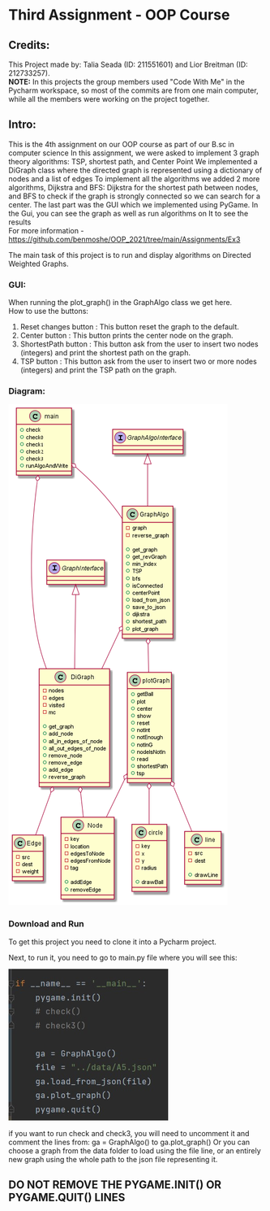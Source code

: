 # Third Assignment - OOP Course
## Credits:
This Project made by: Talia Seada (ID: 211551601) and Lior Breitman (ID: 212733257). <br>
__NOTE:__ In this projects the group members used "Code With Me" in the Pycharm workspace, so most of the commits are
from one main computer, while all the members were working on the project together.
## Intro:
This is the 4th assignment on our OOP course as part of our B.sc in computer science
In this assignment, we were asked to implement 3 graph theory algorithms: TSP, shortest path, and Center Point
We implemented a DiGraph class where the directed graph is represented using a dictionary of nodes and a list of edges
To implement all the algorithms we added 2 more algorithms, Dijkstra and BFS: Dijkstra for the shortest path between nodes, and BFS to check if the graph is strongly connected so we can search for a center.
The last part was the GUI which we implemented using PyGame. In the Gui, you can see the graph as well as run algorithms on It to see the results <br>
For more information - https://github.com/benmoshe/OOP_2021/tree/main/Assignments/Ex3 <br>

The main task of this project is to run and display algorithms on Directed Weighted Graphs.

### GUI:
When running the plot_graph() in the GraphAlgo class we get here. <br>
How to use the buttons:
1. Reset changes button : This button reset the graph to the default. 
2. Center button : This button prints the center node on the graph.
3. ShortestPath button : This button ask from the user to insert two nodes (integers) and print the shortest path on the graph.
4. TSP button : This button ask from the user to insert two or more nodes (integers) and print the TSP path on the graph.

### Diagram:
![](src/diagram.png)

### Download and Run
To get this project you need to clone it into a Pycharm project.

Next, to run it, you need to go to main.py file where you will see this:

![](https://github.com/TaliaSeada/Ex3_OOP/blob/master/plotPics/main.jpeg)

if you want to run check and check3, you will need to uncomment it and comment the lines from: ga = GraphAlgo() to ga.plot_graph()
Or you can choose a graph from the data folder to load using the file line, or an entirely new graph using the whole path to the json file representing it.

## DO NOT REMOVE THE PYGAME.INIT() OR PYGAME.QUIT() LINES
